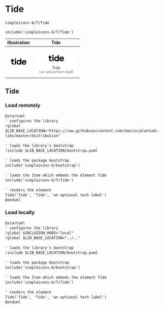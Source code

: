 # Tide


```text
simpleicons-6/T/Tide
```

```text
include('simpleicons-6/T/Tide')
```



| Illustration | Tide |
| :---: | :---: |
| ![illustration for Illustration](../../simpleicons-6/T/Tide.png) | ![illustration for Tide](../../simpleicons-6/T/Tide.Local.png) |




## Tide

### Load remotely
```plantuml
@startuml
' configures the library
!global $LIB_BASE_LOCATION="https://raw.githubusercontent.com/tmorin/plantuml-libs/master/distribution"

' loads the library's bootstrap
!include $LIB_BASE_LOCATION/bootstrap.puml

' loads the package bootstrap
include('simpleicons-6/bootstrap')

' loads the Item which embeds the element Tide
include('simpleicons-6/T/Tide')

' renders the element
Tide('Tide', 'Tide', 'an optional tech label')
@enduml
```

### Load locally
```plantuml
@startuml
' configures the library
!global $INCLUSION_MODE="local"
!global $LIB_BASE_LOCATION="../.."

' loads the library's bootstrap
!include $LIB_BASE_LOCATION/bootstrap.puml

' loads the package bootstrap
include('simpleicons-6/bootstrap')

' loads the Item which embeds the element Tide
include('simpleicons-6/T/Tide')

' renders the element
Tide('Tide', 'Tide', 'an optional tech label')
@enduml
```


